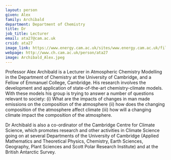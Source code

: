 ```yaml
---
layout: person
given: Alex
family: Archibald
department: Department of Chemistry
title: Dr
job_title: Lecturer
email: ata27@cam.ac.uk
crsid: ata27
image_link: https://www.energy.cam.ac.uk/sites/www.energy.cam.ac.uk/files/styles/inline/public/media/profile/ata27%40cam.ac.uk.jpg
webpage: http://www.ch.cam.ac.uk/person/ata27
image: Archibald_Alex.jpeg
---
```


Professor Alex Archibald is a Lecturer in Atmospheric Chemistry Modelling in the Department of Chemistry at the University of Cambridge, and a Fellow of Emmanuel College, Cambridge. His research involves the development and application of state-of-the-art chemistry-climate models. With these models his group is trying to answer a number of questions relevant to society: (i) What are the impacts of changes in man made emissions on the composition of the atmosphere (ii) how does the changing composition of the atmosphere affect climate (iii) how will a changing climate impact the composition of the atmosphere.

Dr Archibald is also a co-ordinator of the Cambridge Centre for Climate Science, which promotes research and other activities in Climate Science going on at several Departments of the University of Cambridge (Applied Mathematics and Theoretical Physics, Chemistry, Earth Sciences, Geography, Plant Sciences and Scott Polar Research Institute) and at the British Antarctic Survey.